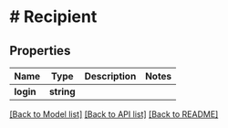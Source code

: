 # # Recipient

## Properties

Name | Type | Description | Notes
------------ | ------------- | ------------- | -------------
**login** | **string** |  |

[[Back to Model list]](../../README.md#models) [[Back to API list]](../../README.md#endpoints) [[Back to README]](../../README.md)
